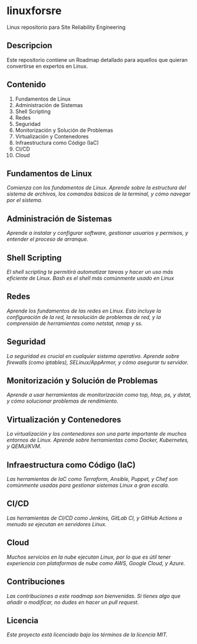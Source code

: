 # linuxforsre
Linux repositorio para Site Reliability Engineering

## Descripcion
Este repositorio contiene un Roadmap detallado para aquellos que quieran convertirse en expertos en Linux.

## Contenido

1. Fundamentos de Linux
2. Administración de Sistemas
3. Shell Scripting
4. Redes
5. Seguridad
6. Monitorización y Solución de Problemas
7. Virtualización y Contenedores
8. Infraestructura como Código (IaC)
9. CI/CD
10. Cloud

## Fundamentos de Linux
*Comienza con los fundamentos de Linux. Aprende sobre la estructura del sistema de archivos, los comandos básicos de la terminal, y cómo navegar por el sistema.*

## Administración de Sistemas
*Aprende a instalar y configurar software, gestionar usuarios y permisos, y entender el proceso de arranque.*

## Shell Scripting
*El shell scripting te permitirá automatizar tareas y hacer un uso más eficiente de Linux. Bash es el shell más comúnmente usado en Linux*

## Redes
*Aprende los fundamentos de las redes en Linux. Esto incluye la configuración de la red, la resolución de problemas de red, y la comprensión de herramientas como netstat, nmap y ss.*

## Seguridad
*La seguridad es crucial en cualquier sistema operativo. Aprende sobre firewalls (como iptables), SELinux/AppArmor, y cómo asegurar tu servidor.*

## Monitorización y Solución de Problemas
*Aprende a usar herramientas de monitorización como top, htop, ps, y dstat, y cómo solucionar problemas de rendimiento.*

## Virtualización y Contenedores
*La virtualización y los contenedores son una parte importante de muchos entornos de Linux. Aprende sobre herramientas como Docker, Kubernetes, y QEMU/KVM.*

## Infraestructura como Código (IaC)
*Las herramientas de IaC como Terraform, Ansible, Puppet, y Chef son comúnmente usadas para gestionar sistemas Linux a gran escala.*

## CI/CD
*Las herramientas de CI/CD como Jenkins, GitLab CI, y GitHub Actions a menudo se ejecutan en servidores Linux.*

## Cloud
*Muchos servicios en la nube ejecutan Linux, por lo que es útil tener experiencia con plataformas de nube como AWS, Google Cloud, y Azure.*

## Contribuciones
*Las contribuciones a este roadmap son bienvenidas. Si tienes algo que añadir o modificar, no dudes en hacer un pull request.*

## Licencia
*Este proyecto está licenciado bajo los términos de la licencia MIT.*
